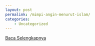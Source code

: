 ```yaml
---
layout: post
permalink: /mimpi-angin-menurut-islam/
categories:
    - Uncategorized
---
```


[Baca Selengkapnya](/05)